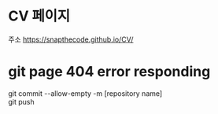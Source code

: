 # CV 페이지
주소
https://snapthecode.github.io/CV/ 

# git page 404 error responding
git commit --allow-empty -m [repository name]  
git push



